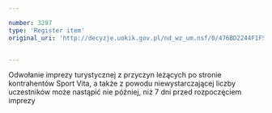 ```yaml
---

number: 3297
type: 'Register item'
original_uri: 'http://decyzje.uokik.gov.pl/nd_wz_um.nsf/0/476BD2244F1F5BF9C1257A30002C09FB?OpenDocument'


---
```


Odwołanie imprezy turystycznej z przyczyn leżących po stronie kontrahentów Sport Vita, a także z powodu niewystarczającej liczby uczestników może nastąpić nie później, niż 7 dni przed rozpoczęciem imprezy
